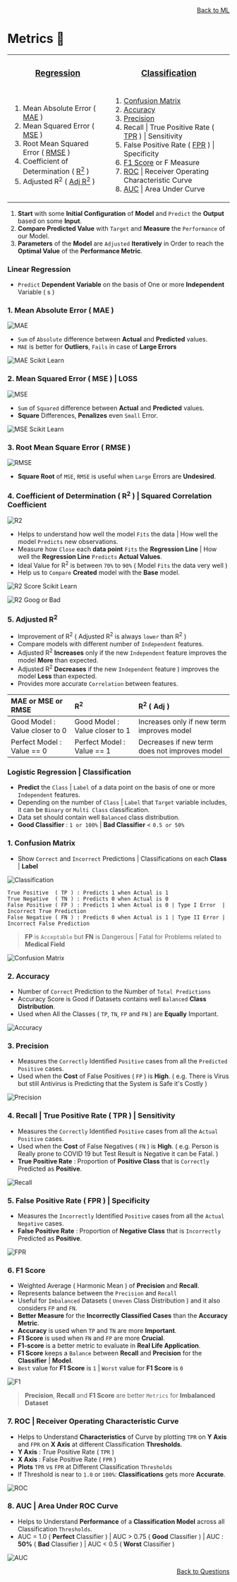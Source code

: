 <p align='right'><a align="right" href="https://github.com/KIRANKUMAR7296/Library/blob/main/Machine%20Learning/Machine%20Learning%20Models.md">Back to ML</a></p>

# Metrics 🧮

<table align=center> 
  <tr><th><h3><a href="#linear"> Regression</a></h3></th><th><h3><a href="#logistic">Classification</a></h3></th></tr>
  <tr>
    <td>
      <ol>
        <li>Mean Absolute Error ( <a href='#mae'>MAE</a> )</li>
        <li>Mean Squared Error ( <a href='#mse'>MSE</a> )</li>
        <li>Root Mean Squared Error ( <a href='#rmse'>RMSE</a> )</li>
        <li>Coefficient of Determination ( <a href='#r2'>R<sup>2</sup></a> )</li>
        <li>Adjusted R<sup>2</sup> ( <a href='#ar2'>Adj R<sup>2</sup></a> )</li>
      </ol>
    </td>
    <td>
       <ol>
        <li><a href='#cm'>Confusion Matrix</a></li>
        <li><a href='#acc'>Accuracy</a></li>
        <li><a href='#pre'>Precision</a></li>
        <li>Recall | True Positive Rate ( <a href='#tpr'>TPR</a> ) | Sensitivity</li>
        <li>False Positive Rate ( <a href='#fpr'>FPR</a> ) | Specificity</li>
        <li><a href='#f1'>F1 Score</a> or F Measure</li>
        <li><a href='#roc'>ROC</a> | Receiver Operating Characteristic Curve</li>
        <li><a href='#auc'>AUC</a> | Area Under Curve</li>
      </ol>
    </td>
  </tr>
</table>

1. **Start** with some **Initial Configuration** of **Model** and `Predict` the **Output** based on some **Input**.
2. **Compare Predicted Value** with `Target` and **Measure** the `Performance` of our Model.
3. **Parameters** of the **Model** are `Adjusted` **Iteratively** in Order to reach the **Optimal Value** of the **Performance Metric**.

<h3 name="linear">Linear Regression</h3>

- `Predict` **Dependent Variable** on the basis of One or more **Independent** Variable ( s )

<h3 name='mae'>1. Mean Absolute Error ( MAE ) </h3>

![MAE](Image/MAE.png)

- `Sum` of `Absolute` difference between **Actual** and **Predicted** values.
- `MAE` is better for **Outliers**, `Fails` in case of **Large Errors**

![MAE Scikit Learn](Image/MAESK.png)

<h3 name='mse'>2. Mean Squared Error ( MSE ) | LOSS</h3>

![MSE](Image/MSE.jpg)

- `Sum` of `Squared` difference between **Actual** and **Predicted** values.
- **Square** Differences, **Penalizes** even `Small` Error.

![MSE Scikit Learn](Image/MSESK.png)

<h3 name='rmse'>3. Root Mean Square Error ( RMSE )</h3>

![RMSE](Image/RMSE.png)

- **Square Root** of `MSE`, `RMSE` is useful when `Large` Errors are **Undesired**.

<h3 name='r2'>4. Coefficient of Determination ( R<sup>2</sup> ) | Squared Correlation Coefficient</h3>

![R2](Image/R2.png)

- Helps to understand how well the model `Fits` the data | How well the model `Predicts` new observations.
- Measure how `Close` each **data point** `Fits` the **Regression Line** | How well the **Regression Line** `Predicts` **Actual Values**.
- Ideal Value for R<sup>2</sup> is between `70%` to `90%` ( Model `Fits` the data very well )
- Help us to `Compare` **Created** model with the **Base** model.

![R2 Score Scikit Learn](Image/R2Score.png)

![R2 Goog or Bad](Image/R2Good.png)

<h3 name='ar2'>5. Adjusted R<sup>2</sup></h3>

- Improvement of R<sup>2</sup> ( Adjusted R<sup>2</sup> is always `lower` than R<sup>2</sup> )
- Compare models with different number of `Independent` features.
- Adjusted R<sup>2</sup> **Increases** only if the new `Independent` feature improves the model **More** than expected.
- Adjusted R<sup>2</sup> **Decreases** if the new `Independent` feature ) improves the model **Less** than expected.
- Provides more accurate `Correlation` between features.

| MAE or MSE or RMSE | R<sup>2</sup> | R<sup>2</sup> ( Adj )
| :--- | :--- | :---
| Good Model : Value closer to 0 | Good Model : Value closer to 1 | Increases only if new term improves model
| Perfect Model : Value == 0 | Perfect Model : Value == 1 | Decreases if new term does not improves model

<h3 name="logistic">Logistic Regression | Classification</h3>

- **Predict** the `Class` | `Label` of a data point on the basis of one or more `Independent` features.
- Depending on the number of `Class` | `Label` that `Target` variable includes, it can be `Binary` or `Multi Class` classification.
- Data set should contain well `Balanced` class distribution.
- **Good Classifier** : `1 or 100%` | **Bad Classifier** < `0.5 or 50%`

<h3 name='cm'>1. Confusion Matrix</h3>

- Show `Correct` and `Incorrect` Predictions | Classifications on each **Class** | **Label**

![Classification](Image/Classification.png)

```
True Positive  ( TP ) : Predicts 1 when Actual is 1 
True Negative  ( TN ) : Predicts 0 when Actual is 0 
False Positive ( FP ) : Predicts 1 when Actual is 0 | Type I Error  | Incorrect True Prediction 
False Negative ( FN ) : Predicts 0 when Actual is 1 | Type II Error | Incorrect False Prediction 
```

> **FP** is `Acceptable` but **FN** is Dangerous | Fatal for Problems related to **Medical Field**

![Confusion Matrix](Image/ConfusionMatrix.png)

<h3 name='acc'>2. Accuracy</h3>

- Number of `Correct` Prediction to the Number of `Total Predictions`
- Accuracy Score is Good if Datasets contains well `Balanced` **Class Distribution**.
- Used when All the Classes ( `TP`, `TN`, `FP` and `FN` ) are **Equally** Important.

![Accuracy](Image/Accuracy.png)

<h3 name='pre'>3. Precision</h3>

- Measures the `Correctly` Identified `Positive` cases from all the `Predicted Positive` cases.
- Used when the **Cost** of False Positives ( `FP` ) is **High**. ( e.g. There is Virus but still Antivirus is Predicting that the System is Safe it's Costly )

![Precision](Image/Precision.png)

<h3 name='tpr'>4. Recall | True Positive Rate ( TPR ) | Sensitivity</h3>

- Measures the `Correctly` Identified `Positive` cases from all the `Actual Positive` cases. 
- Used when the **Cost** of False Negatives ( `FN` ) is **High**. ( e.g. Person is Really prone to COVID 19 but Test Result is Negative it can be Fatal. )
- **True Positive Rate** : Proportion of **Positive Class** that is `Correctly` Predicted as **Positive**.

![Recall](Image/Recall.png)

<h3 name='fpr'>5. False Positive Rate ( FPR ) | Specificity</h3>

- Measures the `Incorrectly` Identified `Positive` cases from all the `Actual Negative` cases. 
- **False Positive Rate** : Proportion of **Negative Class** that is `Incorrectly` Predicted as **Positive**.

![FPR](Image/FPR.png)

<h3 name='f1'>6. F1 Score</h3>

- Weighted Average ( Harmonic Mean ) of **Precision** and **Recall**.
- Represents balance between the `Precision` and `Recall`
- Useful for `Imbalanced` Datasets ( `Uneven` Class Distribution ) and it also considers `FP` and `FN`.
- **Better Measure** for the **Incorrectly Classified Cases** than the **Accuracy Metric**.
- **Accuracy** is used when `TP` and `TN` are more **Important**.
- **F1 Score** is used when `FN` and `FP` are more **Crucial**.
- **F1-score** is a better metric to evaluate in **Real Life Application**.
- **F1 Score** keeps a `Balance` between **Recall** and **Precision** for the **Classifier** | **Model**.
- `Best` value for **F1 Score** is `1` | `Worst` value for **F1 Score** is `0`

![F1](Image/F1.png)

> **Precision**, **Recall** and **F1 Score** are better `Metrics` for **Imbalanced Dataset**

<h3 name='roc'>7. ROC | Receiver Operating Characteristic Curve</h3>

- Helps to Understand **Characteristics** of Curve by plotting `TPR` on **Y Axis** and `FPR` on **X Axis** at different Classification **Thresholds**.
- **Y Axis** : True Positive Rate ( `TPR` )  
- **X Axis** : False Positive Rate ( `FPR` )
- **Plots** `TPR` vs `FPR` at Different Classification `Thresholds`
- If Threshold is near to `1.0` or `100%`: **Classifications** gets more **Accurate**.

![ROC](Image/ROC.svg)

<h3 name='auc'>8. AUC | Area Under ROC Curve</h3> 

- Helps to Understand **Performance** of a **Classification Model** across all Classification `Thresholds`.
- AUC = 1.0 ( **Perfect** Classifier ) | AUC > 0.75 ( **Good** Classifier ) | AUC : **50%** ( **Bad** Classifier ) | AUC < 0.5 ( **Worst** Classifier )

![AUC](Image/AUC.png)

<p align='right'><a align="right" href="https://github.com/KIRANKUMAR7296/Library/blob/main/Interview.md">Back to Questions</a></p>
